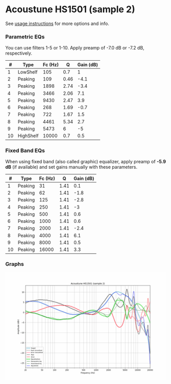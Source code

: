 # Acoustune HS1501 (sample 2)
See [usage instructions](https://github.com/jaakkopasanen/AutoEq#usage) for more options and info.

### Parametric EQs
You can use filters 1-5 or 1-10. Apply preamp of -7.0 dB or -7.2 dB, respectively.

|   # | Type      |   Fc (Hz) |    Q |   Gain (dB) |
|-----|-----------|-----------|------|-------------|
|   1 | LowShelf  |       105 | 0.7  |         1   |
|   2 | Peaking   |       109 | 0.46 |        -4.1 |
|   3 | Peaking   |      1898 | 2.74 |        -3.4 |
|   4 | Peaking   |      3466 | 2.06 |         7.1 |
|   5 | Peaking   |      9430 | 2.47 |         3.9 |
|   6 | Peaking   |       268 | 1.69 |        -0.7 |
|   7 | Peaking   |       722 | 1.67 |         1.5 |
|   8 | Peaking   |      4461 | 5.34 |         2.7 |
|   9 | Peaking   |      5473 | 6    |        -5   |
|  10 | HighShelf |     10000 | 0.7  |         0.5 |

### Fixed Band EQs
When using fixed band (also called graphic) equalizer, apply preamp of **-5.9 dB** (if available) and set gains manually with these parameters.

|   # | Type    |   Fc (Hz) |    Q |   Gain (dB) |
|-----|---------|-----------|------|-------------|
|   1 | Peaking |        31 | 1.41 |         0.1 |
|   2 | Peaking |        62 | 1.41 |        -1.8 |
|   3 | Peaking |       125 | 1.41 |        -2.8 |
|   4 | Peaking |       250 | 1.41 |        -3   |
|   5 | Peaking |       500 | 1.41 |         0.6 |
|   6 | Peaking |      1000 | 1.41 |         0.6 |
|   7 | Peaking |      2000 | 1.41 |        -2.4 |
|   8 | Peaking |      4000 | 1.41 |         6.1 |
|   9 | Peaking |      8000 | 1.41 |         0.5 |
|  10 | Peaking |     16000 | 1.41 |         3.3 |

### Graphs
![](./Acoustune%20HS1501%20(sample%202).png)

